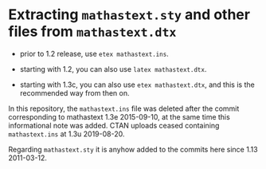 # Extracting `mathastext.sty` and other files from `mathastext.dtx`

- prior to 1.2 release, use `etex mathastext.ins`.

- starting with 1.2, you can also use `latex mathastext.dtx`.

- starting with 1.3c, you can also use `etex mathastext.dtx`,
  and this is the recommended way from then on.

In this repository, the `mathastext.ins` file was deleted after
the commit corresponding to mathastext 1.3e 2015-09-10, at the
same time this informational note was added.  CTAN uploads ceased
containing `mathastext.ins` at 1.3u 2019-08-20.

Regarding `mathastext.sty` it is anyhow added to the commits here
since 1.13 2011-03-12.
